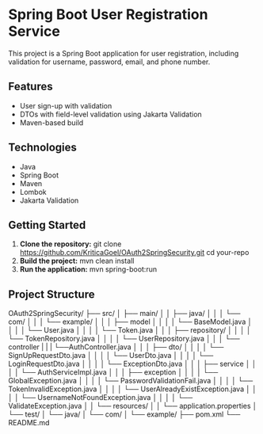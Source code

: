 # Spring Boot User Registration Service

This project is a Spring Boot application for user registration, including validation for username, password, email, and phone number.

## Features

- User sign-up with validation
- DTOs with field-level validation using Jakarta Validation
- Maven-based build

## Technologies

- Java
- Spring Boot
- Maven
- Lombok
- Jakarta Validation

## Getting Started

1. **Clone the repository:**  git clone https://github.com/KriticaGoel/OAuth2SpringSecurity.git cd your-repo
2. **Build the project:**  mvn clean install
3. **Run the application:** mvn spring-boot:run

## Project Structure
OAuth2SpringSecurity/
├── src/
│   ├── main/
│   │   ├── java/
│   │   │   └── com/
│   │   │       └── example/
│   │   │           ├── model
│   │   │           │   └── BaseModel.java
│   │   │           │   └── User.java
│   │   │           │   └── Token.java
│   │   │           ├── repository/
│   │   │           │   └── TokenRepository.java
│   │   │           │   └── UserRepository.java
│   │   │           └── controller
|   |   |                └──AuthController.java
│   │   │           ├── dto/
│   │   │           │   └── SignUpRequestDto.java
│   │   │           │   └── UserDto.java
│   │   │           │   └── LoginRequestDto.java
│   │   │           │   └── ExceptionDto.java
│   │   │           ├── service
│   │   │           │   └── AuthServiceImpl.java
│   │   │           ├── exception
│   │   │           │   └── GlobalException.java
│   │   │           │   └── PasswordValidationFail.java
│   │   │           │   └── TokenInvalidException.java
│   │   │           │   └── UserAlreadyExistException.java
│   │   │           │   └── UsernameNotFoundException.java
│   │   │           │   └── ValidateException.java
│   │   └── resources/
│   │       └── application.properties
│   └── test/
│       └── java/
│           └── com/
│               └── example/
├── pom.xml
└── README.md
